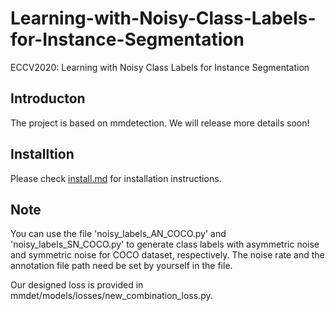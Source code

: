 # Learning-with-Noisy-Class-Labels-for-Instance-Segmentation
ECCV2020: Learning with Noisy Class Labels for Instance Segmentation

## Introducton

The project is based on mmdetection. We will release more details soon!

## Installtion

Please check [install.md](docs/install.md) for installation instructions.

## Note

You can use the file 'noisy_labels_AN_COCO.py' and 'noisy_labels_SN_COCO.py' to generate class labels with asymmetric noise and symmetric noise for COCO dataset, respectively. The noise rate and the annotation file path need be set by yourself in the file. 

Our designed loss is provided in mmdet/models/losses/new_combination_loss.py. 
